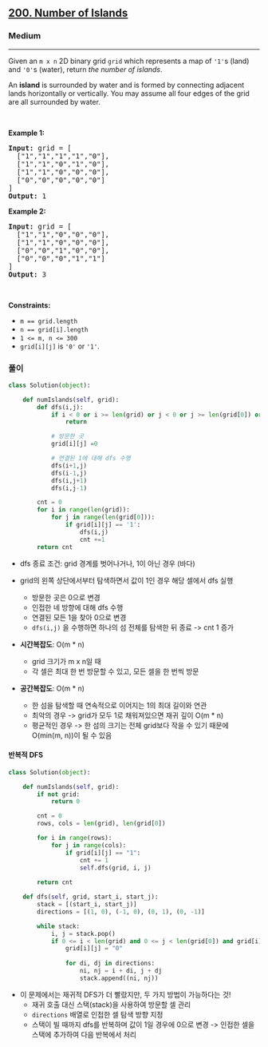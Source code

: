 <h2><a href="https://leetcode.com/problems/number-of-islands/">200. Number of Islands</a></h2><h3>Medium</h3><hr><p>Given an <code>m x n</code> 2D binary grid <code>grid</code> which represents a map of <code>&#39;1&#39;</code>s (land) and <code>&#39;0&#39;</code>s (water), return <em>the number of islands</em>.</p>

<p>An <strong>island</strong> is surrounded by water and is formed by connecting adjacent lands horizontally or vertically. You may assume all four edges of the grid are all surrounded by water.</p>

<p>&nbsp;</p>
<p><strong class="example">Example 1:</strong></p>

<pre>
<strong>Input:</strong> grid = [
  [&quot;1&quot;,&quot;1&quot;,&quot;1&quot;,&quot;1&quot;,&quot;0&quot;],
  [&quot;1&quot;,&quot;1&quot;,&quot;0&quot;,&quot;1&quot;,&quot;0&quot;],
  [&quot;1&quot;,&quot;1&quot;,&quot;0&quot;,&quot;0&quot;,&quot;0&quot;],
  [&quot;0&quot;,&quot;0&quot;,&quot;0&quot;,&quot;0&quot;,&quot;0&quot;]
]
<strong>Output:</strong> 1
</pre>

<p><strong class="example">Example 2:</strong></p>

<pre>
<strong>Input:</strong> grid = [
  [&quot;1&quot;,&quot;1&quot;,&quot;0&quot;,&quot;0&quot;,&quot;0&quot;],
  [&quot;1&quot;,&quot;1&quot;,&quot;0&quot;,&quot;0&quot;,&quot;0&quot;],
  [&quot;0&quot;,&quot;0&quot;,&quot;1&quot;,&quot;0&quot;,&quot;0&quot;],
  [&quot;0&quot;,&quot;0&quot;,&quot;0&quot;,&quot;1&quot;,&quot;1&quot;]
]
<strong>Output:</strong> 3
</pre>

<p>&nbsp;</p>
<p><strong>Constraints:</strong></p>

<ul>
	<li><code>m == grid.length</code></li>
	<li><code>n == grid[i].length</code></li>
	<li><code>1 &lt;= m, n &lt;= 300</code></li>
	<li><code>grid[i][j]</code> is <code>&#39;0&#39;</code> or <code>&#39;1&#39;</code>.</li>
</ul>

### 풀이

```python
class Solution(object):

    def numIslands(self, grid):
        def dfs(i,j):
            if i < 0 or i >= len(grid) or j < 0 or j >= len(grid[0]) or grid[i][j] != '1':
                return

            # 방문한 곳
            grid[i][j] =0

            # 연결된 1에 대해 dfs 수행
            dfs(i+1,j)
            dfs(i-1,j)
            dfs(i,j+1)
            dfs(i,j-1)

        cnt = 0
        for i in range(len(grid)):
            for j in range(len(grid[0])):
                if grid[i][j] == '1':
                    dfs(i,j)
                    cnt +=1
        return cnt
```

- dfs 종료 조건: grid 경계를 벗어나거나, 1이 아닌 경우 (바다)

- grid의 왼쪽 상단에서부터 탐색하면서 값이 1인 경우 해당 셀에서 dfs 실행
  - 방문한 곳은 0으로 변경
  - 인접한 네 방향에 대해 dfs 수행
  - 연결된 모든 1을 찾아 0으로 변경
  - `dfs(i,j)` 을 수행하면 하나의 섬 전체를 탐색한 뒤 종료 -> cnt 1 증가

- **시간복잡도**: O(m * n)
  - grid 크기가 m x n일 때
  - 각 셀은 최대 한 번 방문할 수 있고, 모든 셀을 한 번씩 방문

- **공간복잡도**: O(m * n)
  - 한 섬을 탐색할 때 연속적으로 이어지는 1의 최대 길이와 연관
  - 최악의 경우 -> grid가 모두 1로 채워져있으면 재귀 깊이 O(m * n)
  - 평균적인 경우 -> 한 섬의 크기는 전체 grid보다 작을 수 있기 때문에 O(min(m, n))이 될 수 있음


#### 반복적 DFS

```python
class Solution(object):

    def numIslands(self, grid):
        if not grid:
            return 0

        cnt = 0
        rows, cols = len(grid), len(grid[0])

        for i in range(rows):
            for j in range(cols):
                if grid[i][j] == "1":
                    cnt += 1
                    self.dfs(grid, i, j)
        
        return cnt

    def dfs(self, grid, start_i, start_j):
        stack = [(start_i, start_j)]
        directions = [(1, 0), (-1, 0), (0, 1), (0, -1)]

        while stack:
            i, j = stack.pop()
            if 0 <= i < len(grid) and 0 <= j < len(grid[0]) and grid[i][j] == "1":
                grid[i][j] = "0" 
                
                for di, dj in directions:
                    ni, nj = i + di, j + dj
                    stack.append((ni, nj))
```

- 이 문제에서는 재귀적 DFS가 더 빨랐지만, 두 가지 방법이 가능하다는 것!
  - 재귀 호출 대신 스택(stack)을 사용하여 방문할 셀 관리
  - `directions` 배열로 인접한 셀 탐색 방향 지정
  - 스택이 빌 때까지 dfs를 반복하며 값이 1일 경우에 0으로 변경 -> 인접한 셀을 스택에 추가하여 다음 반복에서 처리
